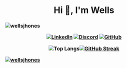 <h1 align="center">Hi 👋, I'm Wells</h1>
<h3 align="center" from Brazil :)</h3>

<p align="left"> <img src="https://komarev.com/ghpvc/?username=wellsjhones&label=Profile%20views&color=0e75b6&style=flat" alt="wellsjhones" />
  </p>

[![LinkedIn](https://img.shields.io/badge/LinkedIn-0077B5?style=for-the-badge&logo=linkedin&logoColor=white)](https://www.linkedin.com/in/wellsjhones/) 
[![Discord](https://img.shields.io/badge/Discord-7289DA?style=for-the-badge&logo=discord&logoColor=white)](https://discord.com/channels/@wellsjhones/)
[![GitHub](https://img.shields.io/badge/GitHub-100000?style=for-the-badge&logo=github&logoColor=white)](https://github.com/WellsJhones)


![Top Langs](https://github-readme-stats-git-masterrstaa-rickstaa.vercel.app/api/top-langs/?username=WellsJhones&layout=compact&bg_color=000&border_color=30A3DC&title_color=E94D5F&text_color=FFF)[![GitHub Streak](https://streak-stats.demolab.com/?user=WellsJhones&theme=bear&background=000&border=30A3DC&dates=FFF)](https://git.io/streak-stats)



<p align="left" > <a href="https://github.com/ryo-ma/github-profile-trophy"><img src="https://github-profile-trophy.vercel.app/?username=wellsjhones" alt="wellsjhones" /></a> </p>

